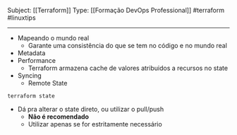 Subject: [[Terraform]] 
Type: [[Formação DevOps Professional]]  #terraform #linuxtips

---
- Mapeando o mundo real
	- Garante uma consistência do que se tem no código e no mundo real
- Metadata
- Performance
	- Terraform armazena cache de valores atribuidos a recursos no state
- Syncing
	- Remote State

```[bash]
terraform state
```

- Dá pra alterar o state direto, ou utilizar o pull/push
	- **Não é recomendado**
	- Utilizar apenas se for estritamente necessário